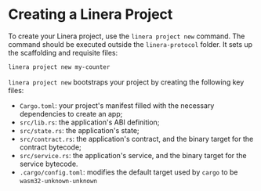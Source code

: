 # Creating a Linera Project

To create your Linera project, use the `linera project new` command. The command
should be executed outside the `linera-protocol` folder. It sets up the
scaffolding and requisite files:

```bash
linera project new my-counter
```

`linera project new` bootstraps your project by creating the following key
files:

- `Cargo.toml`: your project's manifest filled with the necessary dependencies
  to create an app;
- `src/lib.rs`: the application's ABI definition;
- `src/state.rs`: the application's state;
- `src/contract.rs`: the application's contract, and the binary target for the
  contract bytecode;
- `src/service.rs`: the application's service, and the binary target for the
  service bytecode.
- `.cargo/config.toml`: modifies the default target used by `cargo` to be
  `wasm32-unknown-unknown`
